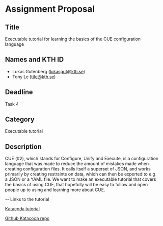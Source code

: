 # Assignment Proposal

## Title

Executable tutorial for learning the basics of the CUE configuration language

## Names and KTH ID

- Lukas Gutenberg (lukasgut@kth.se)
- Tony Le (ttle@kth.se)

## Deadline


Task 4

## Category

Executable tutorial

## Description

CUE (#2), which stands for Configure, Unify and Execute, is a configuration language that was made to reduce the amount of mistakes made when creating configuration files. It calls itself a superset of JSON, and works primarily by creating restraints on data, which can then be exported to e.g. a JSON or a YAML file. We want to make an executable tutorial that covers the basics of using CUE, that hopefully will be easy to follow and open people up to using and learning more about CUE.

-- Links to the tutorial

[Katacoda tutorial](https://katacoda.com/lukasgutenberg/scenarios/basic-cue-tutorial)

[Github Katacoda repo](https://github.com/LukasGutenberg/katacoda-scenarios)
